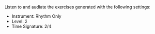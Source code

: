 Listen to and audiate the exercises generated with the following settings:

* Instrument: Rhythm Only
* Level: 2
* Time Signature: 2/4